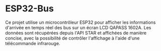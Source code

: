 # ESP32-Bus
Ce projet utilise un microcontrôleur ESP32 pour afficher les informations d'arrivée en temps réel des bus sur un écran LCD QAPASS 1602A. Les données sont récupérées depuis l'API STAR et affichées de manière concise, avec la possibilité de contrôler l'affichage à l'aide d'une télécommande infrarouge.

